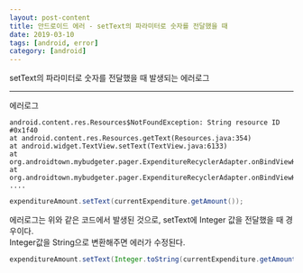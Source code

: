 ```yaml
---
layout: post-content
title: 안드로이드 에러 - setText의 파라미터로 숫자를 전달했을 때
date: 2019-03-10
tags: [android, error]
category: [android]
---
```


setText의 파라미터로 숫자를 전달했을 때 발생되는 에러로그

---

에러로그

```
android.content.res.Resources$NotFoundException: String resource ID #0x1f40
at android.content.res.Resources.getText(Resources.java:354)
at android.widget.TextView.setText(TextView.java:6133)
at org.androidtown.mybudgeter.pager.ExpenditureRecyclerAdapter.onBindViewHolder(ExpenditureRecyclerAdapter.java:30)
at org.androidtown.mybudgeter.pager.ExpenditureRecyclerAdapter.onBindViewHolder(ExpenditureRecyclerAdapter.java:16)
....      
```

```java
expenditureAmount.setText(currentExpenditure.getAmount());
```

에러로그는 위와 같은 코드에서 발생된 것으로, setText에 Integer 값을 전달했을 때 경우이다.    
Integer값을 String으로 변환해주면 에러가 수정된다.

```java
expenditureAmount.setText(Integer.toString(currentExpenditure.getAmount()));
```



